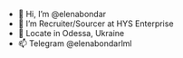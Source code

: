- 👋 Hi, I’m @elenabondar
- 👀 I’m Recruiter/Sourcer at HYS Enterprise 
- 🌱 Locate in Odessa, Ukraine
- 📫 Telegram @elenabondarlml
